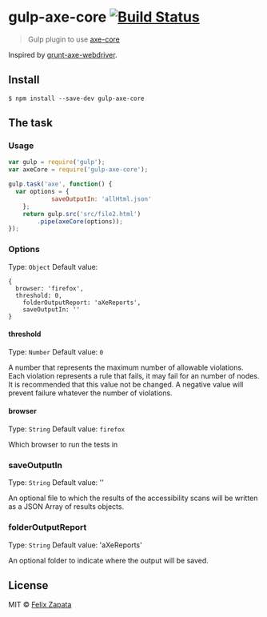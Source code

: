 # gulp-axe-core [![Build Status](https://travis-ci.org/felixzapata/gulp-axe-core.svg?branch=master)](https://travis-ci.org/felixzapata/gulp-axe-core)

> Gulp plugin to use [axe-core](https://github.com/dequelabs/axe-core)

Inspired by [grunt-axe-webdriver](https://github.com/dequelabs/grunt-axe-webdriver).

## Install

```
$ npm install --save-dev gulp-axe-core
```

## The task

### Usage

```js
var gulp = require('gulp');
var axeCore = require('gulp-axe-core');

gulp.task('axe', function() {
  var options = {
			saveOutputIn: 'allHtml.json'
	};
	return gulp.src('src/file2.html')
		.pipe(axeCore(options));
});

```

### Options
Type: `Object`
Default value:
```
{
  browser: 'firefox',
  threshold: 0,
	folderOutputReport: 'aXeReports',
	saveOutputIn: ''
}
```

#### threshold
Type: `Number`
Default value: `0`

A number that represents the maximum number of allowable violations. Each violation represents a rule that fails, it may fail for an number of nodes. It is recommended that this value not be changed.
A negative value will prevent failure whatever the number of violations.

#### browser
Type: `String`
Default value: `firefox`

Which browser to run the tests in

### saveOutputIn
Type: `String`
Default value: ''

An optional file to which the results of the accessibility scans will be written as a JSON Array of results objects.

### folderOutputReport
Type: `String`
Default value: 'aXeReports'

An optional folder to indicate where the output will be saved.

## License

MIT © [Felix Zapata](http://github.com/felixzapata)
